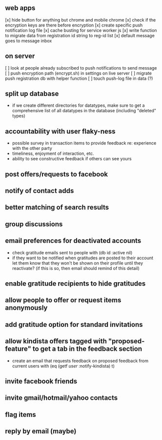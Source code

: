 ## web apps
 [x] hide button for anything but chrome and mobile chrome
 [x] check if the encryption keys are there before encryption
 [x] create specific push notification log file
 [x] cache busting for service worker js
 [x] write function to migrate data from registration id string to reg-id list
 [x] default message goes to message inbox
 ## on server
   [ ] look at people already subscribed to push notifications to send message
   [ ] push encryption path (encrypt.sh) in settings on live server
   [ ] migrate push registration db with helper function
   [ ] touch push-log file in data (?)
## split up database
  - if we create different directories for datatypes, make sure to get a comprehensive list of all datatypes in the database (including "deleted" types)
## accountability with user flaky-ness
  - possible survey in transaction items to provide feedback re: experience
    with the other party
  - timeliness, enjoyment of interaction, etc.
  - ability to see constructive feedback if others can see yours
## post offers/requests to facebook
## notify of contact adds
## better matching of search results
## group discussions
## email preferences for deactivated accounts
  - check gratitude emails sent to people with (db id :active nil)
  - if they want to be notified when gratitudes are posted to their account
    let them know that they won't be shown on their profile until they
    reactivate? (if this is so, then email should remind of this detail)
## enable gratitude recipients to hide gratitudes
## allow people to offer or request items anonymously
## add gratitude option for standard invitations
## allow kindista offers tagged with "proposed-feature" to get a tab in the feedback section
  - create an email that requests feedback on proposed feedback from current users with (eq (getf *user* :notify-kindista) t)
## invite facebook friends
## invite gmail/hotmail/yahoo contacts
## flag items
## reply by email (maybe)
